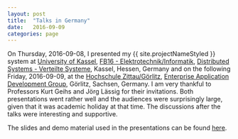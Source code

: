 ```yaml
---
layout: post
title:  "Talks in Germany"
date:   2016-09-09
categories: page
---
```


On Thursday, 2016-09-08, I presented my {{ site.projectNameStyled }} system at [University of Kassel](http://www.uni-kassel.de), [FB16 - Elektrotechnik/Informatik](http://www.uni-kassel.de/eecs), [Distributed Systems - Verteilte Systeme](http://www.uni-kassel.de/eecs/vs), Kassel, Hessen, Germany and on the following Friday, 2016-09-09, at the [Hochschule Zittau/Görlitz](http://www.hszg.de/), [Enterprise Application Development Group](www.enterprise-application-development.org), Görlitz, Sachsen, Germany. I am very thankful to Professors Kurt Geihs and Jörg Lässig for their invitations. Both presentations went rather well and the audiences were surprisingly large, given that it was academic holiday at that time. The discussions after the talks were interesting and supportive.

The slides and demo material used in the presentations can be found [here](https://github.com/optimizationBenchmarking/documentation-intro-slides/releases/tag/2016-09-09).